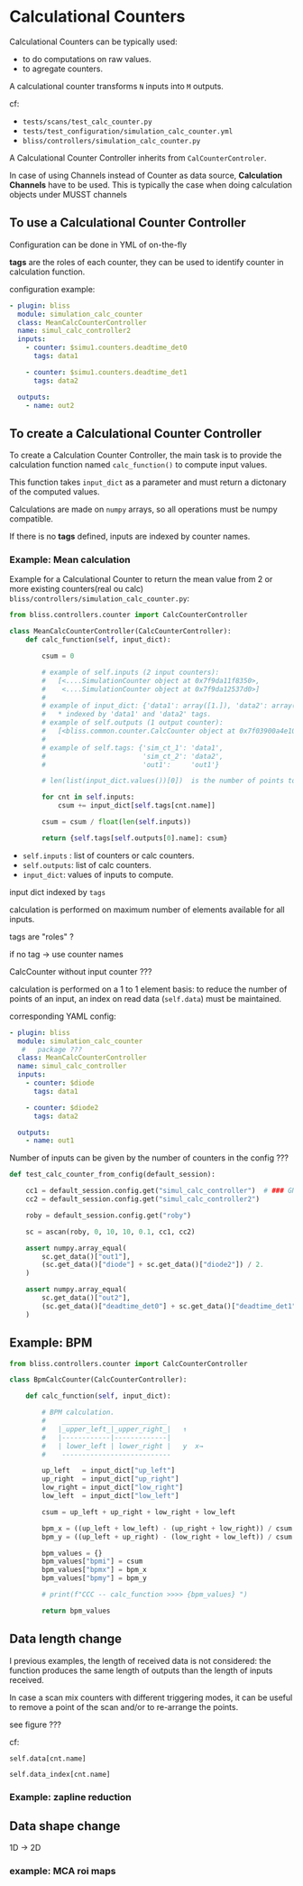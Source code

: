 
# Calculational Counters

Calculational Counters can be typically used:

* to do computations on raw values.
* to agregate counters.

A calculational counter transforms `N` inputs into `M` outputs.

cf:

* `tests/scans/test_calc_counter.py`
* `tests/test_configuration/simulation_calc_counter.yml`
* `bliss/controllers/simulation_calc_counter.py`

A Calculational Counter Controller inherits from `CalCounterControler`.

In case of using Channels instead of Counter as data source, **Calculation
Channels** have to be used. This is typically the case when doing calculation
objects under MUSST channels



## To use a Calculational Counter Controller

Configuration can be done in YML of on-the-fly

**tags** are the roles of each counter, they can be used to identify counter in
calculation function.

configuration example:
```yaml
- plugin: bliss
  module: simulation_calc_counter
  class: MeanCalcCounterController
  name: simul_calc_controller2
  inputs:
    - counter: $simu1.counters.deadtime_det0
      tags: data1

    - counter: $simu1.counters.deadtime_det1
      tags: data2

  outputs:
    - name: out2
```


## To create a Calculational Counter Controller

To create a Calculation Counter Controller, the main task is to provide the
calculation function named `calc_function()` to compute input values.

This function takes `input_dict` as a parameter and must return a dictonary of
the computed values.

Calculations are made on `numpy` arrays, so all operations must be numpy
compatible.

If there is no **tags** defined, inputs are indexed by counter names.


### Example: Mean calculation

Example for a Calculational Counter to return the mean value from 2 or more
existing counters(real ou calc) `bliss/controllers/simulation_calc_counter.py`:

```python
from bliss.controllers.counter import CalcCounterController

class MeanCalcCounterController(CalcCounterController):
    def calc_function(self, input_dict):

        csum = 0

        # example of self.inputs (2 input counters):
        #   [<....SimulationCounter object at 0x7f9da11f8350>,
        #    <....SimulationCounter object at 0x7f9da12537d0>]
        #
        # example of input_dict: {'data1': array([1.]), 'data2': array([1.])}
        #   * indexed by 'data1' and 'data2' tags.
        # example of self.outputs (1 output counter):
        #   [<bliss.common.counter.CalcCounter object at 0x7f03900a4e10>]
        #
        # example of self.tags: {'sim_ct_1': 'data1',
        #                        'sim_ct_2': 'data2',
        #                        'out1':     'out1'}

        # len(list(input_dict.values())[0])  is the number of points to compute.

        for cnt in self.inputs:
            csum += input_dict[self.tags[cnt.name]]

        csum = csum / float(len(self.inputs))

        return {self.tags[self.outputs[0].name]: csum}
```


* `self.inputs` : list of counters or calc counters.
* `self.outputs`: list of calc counters.
* `input_dict`: values of inputs to compute.

input dict indexed by `tags`

calculation is performed on maximum number of elements available for all inputs.

tags are "roles" ?

if no tag -> use counter names

CalcCounter without input counter ???


calculation is performed on a 1 to 1 element basis: to reduce the number of
points of an input, an index on read data (`self.data`) must be maintained.

corresponding YAML config:

```yaml
- plugin: bliss
  module: simulation_calc_counter
   #   package ???
  class: MeanCalcCounterController
  name: simul_calc_controller
  inputs:
    - counter: $diode
      tags: data1

    - counter: $diode2
      tags: data2

  outputs:
    - name: out1
```

Number of inputs can be given by the number of counters in the config ???





```python
def test_calc_counter_from_config(default_session):

    cc1 = default_session.config.get("simul_calc_controller")  # ### GNI ??? on utilise le controller ?
    cc2 = default_session.config.get("simul_calc_controller2")

    roby = default_session.config.get("roby")

    sc = ascan(roby, 0, 10, 10, 0.1, cc1, cc2)

    assert numpy.array_equal(
        sc.get_data()["out1"],
        (sc.get_data()["diode"] + sc.get_data()["diode2"]) / 2.
    )

    assert numpy.array_equal(
        sc.get_data()["out2"],
        (sc.get_data()["deadtime_det0"] + sc.get_data()["deadtime_det1"]) / 2.,
    )
```













## Example: BPM


```python
from bliss.controllers.counter import CalcCounterController

class BpmCalcCounter(CalcCounterController):

    def calc_function(self, input_dict):

        # BPM calculation.
        #    __________________________
        #   |_upper_left_|_upper_right_|   ↑
        #   |------------|-------------|
        #   | lower_left | lower_right |   y  x→
        #    ---------------------------

        up_left   = input_dict["up_left"]
        up_right  = input_dict["up_right"]
        low_right = input_dict["low_right"]
        low_left  = input_dict["low_left"]

        csum = up_left + up_right + low_right + low_left

        bpm_x = ((up_left + low_left) - (up_right + low_right)) / csum
        bpm_y = ((up_left + up_right) - (low_right + low_left)) / csum

        bpm_values = {}
        bpm_values["bpmi"] = csum
        bpm_values["bpmx"] = bpm_x
        bpm_values["bpmy"] = bpm_y

        # print(f"CCC -- calc_function >>>> {bpm_values} ")

        return bpm_values

```



## Data length change

I previous examples, the length of received data is not considered: the function
produces the same length of outputs than the length of inputs received.

In case a scan mix counters with different triggering modes, it can be useful to
remove a point of the scan and/or to re-arrange the points.

see figure ???

cf:

`self.data[cnt.name]`

`self.data_index[cnt.name]`

### Example: zapline reduction



## Data shape change

1D -> 2D

### example: MCA roi maps





